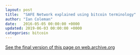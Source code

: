 ```yaml
---
layout: post
title:  "SAFE Network explained using bitcoin terminology"
author: "Ian Coleman"
date:   2016-05-05 00:00:00 +0000
updated: 2019-06-03 00:00:00 +0000
categories: bitcoin
---
```


<a href="https://web.archive.org/web/20191216224547/https://safe-network-explained.github.io/safe-for-bitcoiners">See the final version of this page on web.archive.org</a>
